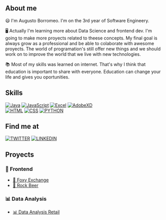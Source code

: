 
<!--
**augustobor/augustobor** is a ✨ _special_ ✨ repository because its `README.md` (this file) appears on your GitHub profile.

Here are some ideas to get you started:

- 🔭 I’m currently working on ...
- 🌱 I’m currently learning ...
- 👯 I’m looking to collaborate on ...
- 🤔 I’m looking for help with ...
- 💬 Ask me about ...
- 📫 How to reach me: ...
- 😄 Pronouns: ...
- ⚡ Fun fact: ...
-->

## About me

😃 I'm Augusto Borromeo. I'm on the 3rd year of Software Engineery.

🖥️ Actually I'm learning more about Data Science and frontend dev. I'm going to make more proyects related to theese concepts. My final goal is always grow as a professional and be able to colaborate with awesome proyects. The world of programation's still offer new things and we should work on to improve the world that we live with new technologies.

📚 Most of my skills was learned on internet. That's why I think that education is important to share with everyone. Education can change your life and gives you oportunities.


## Skills

[![Java](https://img.shields.io/badge/Java-CF010B?style=for-the-badge&logo=java&logoColor=white&labelColor=101010)]()
[![JavaScript](https://img.shields.io/badge/JavaScript-F7DF1E?style=for-the-badge&logo=javascript&logoColor=white&labelColor=101010)]()
[![Excel](https://img.shields.io/badge/excel-008F39?style=for-the-badge&logo=microsoftexcel&logoColor=white&labelColor=101010)]()
[![AdobeXD](https://img.shields.io/badge/adobeXD-8A2BE2?style=for-the-badge&logo=adobeXD&logoColor=white&labelColor=101010)]() 
</br>
[![HTML](https://img.shields.io/badge/html-FF8000?style=for-the-badge&logo=html5&logoColor=white&labelColor=101010)]()
[![CSS](https://img.shields.io/badge/css-00AAE4?style=for-the-badge&logo=css3&logoColor=white&labelColor=101010)]()
[![PYTHON](https://img.shields.io/badge/python-0A497B?style=for-the-badge&logo=python&logoColor=white&labelColor=101010)]()
<br/>

## Find me at

[![TWITTER](https://img.shields.io/badge/@Augus_dev-00ACEE?style=for-the-badge&logo=twitter&logoColor=white&labelColor=101010)]()
[![LINKEDIN](https://img.shields.io/badge/Augusto%20Borromeo-0E76A8?style=for-the-badge&logo=linkedin&logoColor=white&labelColor=101010)]()


## Proyects

### 🎨 Frontend
- <a href="https://github.com/augustobor/Foxy-Exchange">🦊 Foxy Exchange</a>
- <a href="https://github.com/augustobor/RockBeer">🍺 Rock Beer</a>

### 📊 Data Analysis
- <a href="https://github.com/augustobor/datanalysis-retail">📊 Data Analysis Retail</a>


